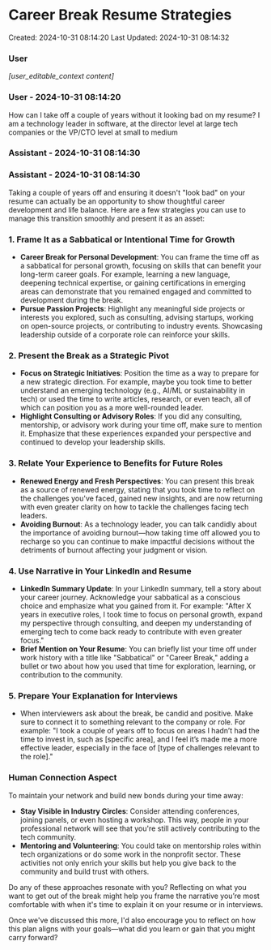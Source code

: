 # Career Break Resume Strategies

Created: 2024-10-31 08:14:20
Last Updated: 2024-10-31 08:14:32

### User

*[user_editable_context content]*

### User - 2024-10-31 08:14:20

How can I take off a couple of years without it looking bad on my resume? I am a technology leader in software, at the director level at large tech companies or the VP/CTO level at small to medium

### Assistant - 2024-10-31 08:14:30



### Assistant - 2024-10-31 08:14:30

Taking a couple of years off and ensuring it doesn't "look bad" on your resume can actually be an opportunity to show thoughtful career development and life balance. Here are a few strategies you can use to manage this transition smoothly and present it as an asset:

### 1. **Frame It as a Sabbatical or Intentional Time for Growth**
   - **Career Break for Personal Development**: You can frame the time off as a sabbatical for personal growth, focusing on skills that can benefit your long-term career goals. For example, learning a new language, deepening technical expertise, or gaining certifications in emerging areas can demonstrate that you remained engaged and committed to development during the break.
   - **Pursue Passion Projects**: Highlight any meaningful side projects or interests you explored, such as consulting, advising startups, working on open-source projects, or contributing to industry events. Showcasing leadership outside of a corporate role can reinforce your skills.

### 2. **Present the Break as a Strategic Pivot**
   - **Focus on Strategic Initiatives**: Position the time as a way to prepare for a new strategic direction. For example, maybe you took time to better understand an emerging technology (e.g., AI/ML or sustainability in tech) or used the time to write articles, research, or even teach, all of which can position you as a more well-rounded leader.
   - **Highlight Consulting or Advisory Roles**: If you did any consulting, mentorship, or advisory work during your time off, make sure to mention it. Emphasize that these experiences expanded your perspective and continued to develop your leadership skills.

### 3. **Relate Your Experience to Benefits for Future Roles**
   - **Renewed Energy and Fresh Perspectives**: You can present this break as a source of renewed energy, stating that you took time to reflect on the challenges you've faced, gained new insights, and are now returning with even greater clarity on how to tackle the challenges facing tech leaders.
   - **Avoiding Burnout**: As a technology leader, you can talk candidly about the importance of avoiding burnout—how taking time off allowed you to recharge so you can continue to make impactful decisions without the detriments of burnout affecting your judgment or vision.

### 4. **Use Narrative in Your LinkedIn and Resume**
   - **LinkedIn Summary Update**: In your LinkedIn summary, tell a story about your career journey. Acknowledge your sabbatical as a conscious choice and emphasize what you gained from it. For example: "After X years in executive roles, I took time to focus on personal growth, expand my perspective through consulting, and deepen my understanding of emerging tech to come back ready to contribute with even greater focus."
   - **Brief Mention on Your Resume**: You can briefly list your time off under work history with a title like "Sabbatical" or "Career Break," adding a bullet or two about how you used that time for exploration, learning, or contribution to the community.

### 5. **Prepare Your Explanation for Interviews**
   - When interviewers ask about the break, be candid and positive. Make sure to connect it to something relevant to the company or role. For example: "I took a couple of years off to focus on areas I hadn’t had the time to invest in, such as [specific area], and I feel it’s made me a more effective leader, especially in the face of [type of challenges relevant to the role]."

### **Human Connection Aspect**
To maintain your network and build new bonds during your time away:
- **Stay Visible in Industry Circles**: Consider attending conferences, joining panels, or even hosting a workshop. This way, people in your professional network will see that you're still actively contributing to the tech community.
- **Mentoring and Volunteering**: You could take on mentorship roles within tech organizations or do some work in the nonprofit sector. These activities not only enrich your skills but help you give back to the community and build trust with others.

Do any of these approaches resonate with you? Reflecting on what you want to get out of the break might help you frame the narrative you’re most comfortable with when it's time to explain it on your resume or in interviews. 

Once we've discussed this more, I'd also encourage you to reflect on how this plan aligns with your goals—what did you learn or gain that you might carry forward?


